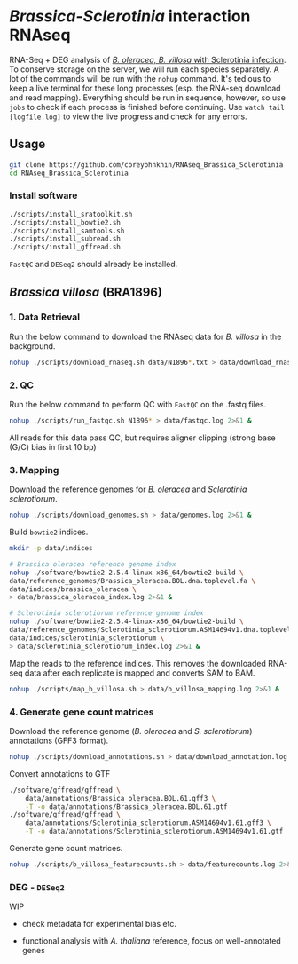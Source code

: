 # *Brassica-Sclerotinia* interaction RNAseq

RNA-Seq + DEG analysis of [*B. oleracea, B. villosa* with Sclerotinia infection](https://pubmed.ncbi.nlm.nih.gov/36966424/). To conserve storage on the server, we will run each species separately. A lot of the commands will be run with the `nohup` command. It's tedious to keep a live terminal for these long processes (esp. the RNA-seq download and read mapping). Everything should be run in sequence, however, so use `jobs` to check if each process is finished before continuing. Use `watch tail [logfile.log]` to view the live progress and check for any errors.

## Usage
```bash
git clone https://github.com/coreyohnkhin/RNAseq_Brassica_Sclerotinia
cd RNAseq_Brassica_Sclerotinia
```

### Install software
```bash
./scripts/install_sratoolkit.sh
./scripts/install_bowtie2.sh
./scripts/install_samtools.sh
./scripts/install_subread.sh
./scripts/install_gffread.sh
```

`FastQC` and `DESeq2` should already be installed.

## *Brassica villosa* (BRA1896)
### 1. Data Retrieval

Run the below command to download the RNAseq data for *B. villosa* in the background.
```bash
nohup ./scripts/download_rnaseq.sh data/N1896*.txt > data/download_rnaseq.log 2>&1 &
```
### 2. QC
Run the below command to perform QC with `FastQC` on the .fastq files.
```bash
nohup ./scripts/run_fastqc.sh N1896* > data/fastqc.log 2>&1 &
```
All reads for this data pass QC, but requires aligner clipping (strong base (G/C) bias in first 10 bp)
### 3. Mapping
Download the reference genomes for *B. oleracea* and *Sclerotinia sclerotiorum*.
```bash
nohup ./scripts/download_genomes.sh > data/genomes.log 2>&1 &
```
Build `bowtie2` indices.
```bash
mkdir -p data/indices

# Brassica oleracea reference genome index
nohup ./software/bowtie2-2.5.4-linux-x86_64/bowtie2-build \
data/reference_genomes/Brassica_oleracea.BOL.dna.toplevel.fa \
data/indices/brassica_oleracea \
> data/brassica_oleracea_index.log 2>&1 &

# Sclerotinia sclerotiorum reference genome index
nohup ./software/bowtie2-2.5.4-linux-x86_64/bowtie2-build \
data/reference_genomes/Sclerotinia_sclerotiorum.ASM14694v1.dna.toplevel.fa \
data/indices/sclerotinia_sclerotiorum \
> data/sclerotinia_sclerotiorum_index.log 2>&1 &
```

Map the reads to the reference indices. This removes the downloaded RNA-seq data after each replicate is mapped and converts SAM to BAM.
```bash
nohup ./scripts/map_b_villosa.sh > data/b_villosa_mapping.log 2>&1 &
```

### 4. Generate gene count matrices

Download the reference genome (*B. oleracea* and *S. sclerotiorum*) annotations (GFF3 format).
```bash
nohup ./scripts/download_annotations.sh > data/download_annotation.log 2>&1 &
```
Convert annotations to GTF

```bash
./software/gffread/gffread \
    data/annotations/Brassica_oleracea.BOL.61.gff3 \
    -T -o data/annotations/Brassica_oleracea.BOL.61.gtf
./software/gffread/gffread \
    data/annotations/Sclerotinia_sclerotiorum.ASM14694v1.61.gff3 \
    -T -o data/annotations/Sclerotinia_sclerotiorum.ASM14694v1.61.gtf
```
Generate gene count matrices.
```bash
nohup ./scripts/b_villosa_featurecounts.sh > data/featurecounts.log 2>&1 &
```

### DEG - `DESeq2`
WIP

 - check metadata for experimental bias etc.

 - functional analysis with *A. thaliana* reference, focus on well-annotated genes
